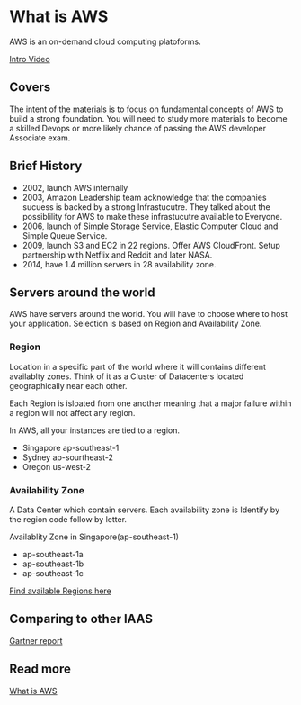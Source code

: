 # What is AWS

AWS is an on-demand cloud computing platoforms.

[Intro Video](https://youtu.be/a9__D53WsUs)

## Covers

The intent of the materials is to focus on fundamental concepts of AWS to build a strong foundation. You will need to study more materials to become a skilled Devops or more likely chance of passing the AWS developer Associate exam.

## Brief History

- 2002, launch AWS internally
- 2003, Amazon Leadership team acknowledge that the companies sucuess is backed by a strong Infrastucutre. They talked about the possiblility for AWS to make these infrastucutre available to Everyone.
- 2006, launch of Simple Storage Service, Elastic Computer Cloud and Simple Queue Service.
- 2009, launch S3 and EC2 in 22 regions. Offer AWS CloudFront. Setup partnership with Netflix and Reddit and later NASA.
- 2014, have 1.4 million servers in 28 availability zone.

## Servers around the world

AWS have servers around the world. You will have to choose where to host your application. Selection is based on Region and Availability Zone.

### Region

Location in a specific part of the world where it will contains different availablty zones. Think of it as a Cluster of Datacenters located geographically near each other.

Each Region is isloated from one another meaning that a major failure within a region will not affect any region.

In AWS, all your instances are tied to a region.

- Singapore ap-southeast-1
- Sydney ap-sourtheast-2
- Oregon us-west-2

### Availability Zone

A Data Center which contain servers.
Each availability zone is Identify by the region code follow by letter.

Availablity Zone in Singapore(ap-southeast-1)

- ap-southeast-1a
- ap-southeast-1b
- ap-southeast-1c

[Find available Regions here](https://aws.amazon.com/about-aws/global-infrastructure/regions_az/)

## Comparing to other IAAS

[Gartner report](https://www.gartner.com/doc/reprints?id=1-1CMAPXNO&ct=190709&st=sb)

## Read more

[What is AWS](https://aws.amazon.com/what-is-aws/)

